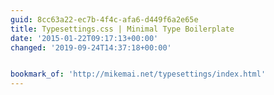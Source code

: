 ```yaml
---
guid: 8cc63a22-ec7b-4f4c-afa6-d449f6a2e65e
title: Typesettings.css | Minimal Type Boilerplate
date: '2015-01-22T09:17:13+00:00'
changed: '2019-09-24T14:37:18+00:00'


bookmark_of: 'http://mikemai.net/typesettings/index.html'
---
```




